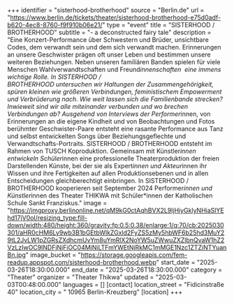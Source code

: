 +++
identifier = "sisterhood-brotherhood"
source = "Berlin.de"
url = "https://www.berlin.de/tickets/theater/sisterhood-brotherhood-e75d0adf-b620-4ec8-8760-f9f910b06e21/"
type = "event"
title = "SISTERHOOD / BROTHERHOOD"
subtitle = "- a deconstructed fairy tale"
description = "Eine Konzert-Performance über Schwestern und Brüder, unsichtbare Codes, dem verwandt sein und dem sich verwandt machen. Erinnerungen an unsere Geschwister prägen oft unser Leben und bestimmen unsere weiteren Beziehungen. Neben unseren familiären Banden spielen für viele Menschen Wahlverwandtschaften und Freund*innenschaften  eine immens wichtige Rolle. In SISTERHOOD / BROTHERHOOD untersuchen wir Haltungen der Zusammengehörigkeit, spüren kleinen wie größeren Verbindungen, feministischem Empowerment und Verbrüderung nach. Wie weit lassen sich die Familienbande strecken? Inwieweit sind wir alle miteinander verbunden und wo brechen Verbindungen ab? Ausgehend von Interviews der Performer*innen, von Erinnerungen an die eigene Kindheit und von Beobachtungen und Fotos berühmter Geschwister-Paare entsteht eine rasante Performance aus Tanz und selbst entwickelten Songs über Beziehungsgeflechte und Verwandtschafts-Portraits. SISTERHOOD / BROTHERHOOD entsteht im Rahmen von TUSCH Koproduktion. Gemeinsam mit Künstler*innen entwickeln Schüler*innen eine professionelle Theaterproduktion der freien Darstellenden Künste, bei der sie als Expert*innen und Akteur*innen ihr Wissen und ihre Fertigkeiten auf allen Produktionsebenen und in allen Entscheidungen gleichberechtigt einbringen. In SISTERHOOD / BROTHERHOOD kooperieren seit September 2024 Performer*innen und Künstler*innen des Theater THIKWA mit Schüler*innen der Katholischen Schule Sankt Franziskus."
image = "https://imgproxy.berlinonline.net/qM9kG0ctAqhBVX2L9ljHiyGklyNHiaSlYEhd17jV0oI/resizing_type:fill-down/width:480/height:360/gravity:fp:0.5:0.38/enlarge:1/q:70/cb:2025030301/aHR0cHM6Ly9wb3B1bGEtbWlkZGxld2FyZS5zMy5hbWF6b25hd3MuY29tL2JvLW1pZGRsZXdhcmUvYm8uYmRlX2NoYW5uZWwuZXZlbnQvaW1hZ2VzLzIwOC9lNDFjNjFiOC04MjNiLTFmYWEtNjRkMC1mMGE1Nzc1ZTZiNTYuanBn.jpg"
image_bucket = "https://storage.googleapis.com/fem-readup.appspot.com/sisterhood-brotherhood.webp"
start_date = "2025-03-26T18:30:00.000"
end_date = "2025-03-26T18:30:00.000"
category = "Theater"
organizer = "Theater Thikwa"
updated = "2025-03-03T00:48:00.000"
languages = []
[contact]
location_street = "Fidicinstraße 40"
location_city = " 10965 Berlin-Kreuzberg"
[location]
+++